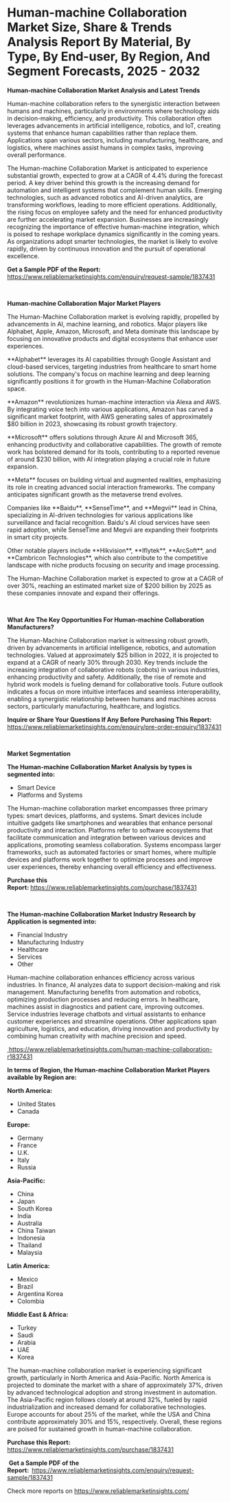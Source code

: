 <p><h1>Human-machine Collaboration Market Size, Share & Trends Analysis Report By Material, By Type, By End-user, By Region, And Segment Forecasts, 2025 - 2032</h1></p><p><strong>Human-machine Collaboration Market Analysis and Latest Trends</strong></p>
<p><p>Human-machine collaboration refers to the synergistic interaction between humans and machines, particularly in environments where technology aids in decision-making, efficiency, and productivity. This collaboration often leverages advancements in artificial intelligence, robotics, and IoT, creating systems that enhance human capabilities rather than replace them. Applications span various sectors, including manufacturing, healthcare, and logistics, where machines assist humans in complex tasks, improving overall performance.</p><p>The Human-machine Collaboration Market is anticipated to experience substantial growth, expected to grow at a CAGR of 4.4% during the forecast period. A key driver behind this growth is the increasing demand for automation and intelligent systems that complement human skills. Emerging technologies, such as advanced robotics and AI-driven analytics, are transforming workflows, leading to more efficient operations. Additionally, the rising focus on employee safety and the need for enhanced productivity are further accelerating market expansion. Businesses are increasingly recognizing the importance of effective human-machine integration, which is poised to reshape workplace dynamics significantly in the coming years. As organizations adopt smarter technologies, the market is likely to evolve rapidly, driven by continuous innovation and the pursuit of operational excellence.</p></p>
<p><strong>Get a Sample PDF of the Report:&nbsp;</strong> <a href="https://www.reliablemarketinsights.com/enquiry/request-sample/1837431?utm_campaign=3204&utm_medium=2&utm_source=Github&utm_content=ia&utm_term=11032025&utm_id=human-machine-collaboration">https://www.reliablemarketinsights.com/enquiry/request-sample/1837431</a></p>
<p>&nbsp;</p>
<p><strong>Human-machine Collaboration Major Market Players</strong></p>
<p><p>The Human-Machine Collaboration market is evolving rapidly, propelled by advancements in AI, machine learning, and robotics. Major players like Alphabet, Apple, Amazon, Microsoft, and Meta dominate this landscape by focusing on innovative products and digital ecosystems that enhance user experiences.</p><p>**Alphabet** leverages its AI capabilities through Google Assistant and cloud-based services, targeting industries from healthcare to smart home solutions. The company's focus on machine learning and deep learning significantly positions it for growth in the Human-Machine Collaboration space.</p><p>**Amazon** revolutionizes human-machine interaction via Alexa and AWS. By integrating voice tech into various applications, Amazon has carved a significant market footprint, with AWS generating sales of approximately $80 billion in 2023, showcasing its robust growth trajectory.</p><p>**Microsoft** offers solutions through Azure AI and Microsoft 365, enhancing productivity and collaborative capabilities. The growth of remote work has bolstered demand for its tools, contributing to a reported revenue of around $230 billion, with AI integration playing a crucial role in future expansion.</p><p>**Meta** focuses on building virtual and augmented realities, emphasizing its role in creating advanced social interaction frameworks. The company anticipates significant growth as the metaverse trend evolves.</p><p>Companies like **Baidu**, **SenseTime**, and **Megvii** lead in China, specializing in AI-driven technologies for various applications like surveillance and facial recognition. Baidu's AI cloud services have seen rapid adoption, while SenseTime and Megvii are expanding their footprints in smart city projects.</p><p>Other notable players include **Hikvision**, **Iflytek**, **ArcSoft**, and **Cambricon Technologies**, which also contribute to the competitive landscape with niche products focusing on security and image processing.</p><p>The Human-Machine Collaboration market is expected to grow at a CAGR of over 30%, reaching an estimated market size of $200 billion by 2025 as these companies innovate and expand their offerings.</p></p>
<p>&nbsp;</p>
<p><strong>What Are The Key Opportunities For Human-machine Collaboration Manufacturers?</strong></p>
<p><p>The Human-Machine Collaboration market is witnessing robust growth, driven by advancements in artificial intelligence, robotics, and automation technologies. Valued at approximately $25 billion in 2022, it is projected to expand at a CAGR of nearly 30% through 2030. Key trends include the increasing integration of collaborative robots (cobots) in various industries, enhancing productivity and safety. Additionally, the rise of remote and hybrid work models is fueling demand for collaborative tools. Future outlook indicates a focus on more intuitive interfaces and seamless interoperability, enabling a synergistic relationship between humans and machines across sectors, particularly manufacturing, healthcare, and logistics.</p></p>
<p><strong>Inquire or Share Your Questions If Any Before Purchasing This Report:</strong> <a href="https://www.reliablemarketinsights.com/enquiry/pre-order-enquiry/1837431?utm_campaign=3204&utm_medium=2&utm_source=Github&utm_content=ia&utm_term=11032025&utm_id=human-machine-collaboration">https://www.reliablemarketinsights.com/enquiry/pre-order-enquiry/1837431</a></p>
<p>&nbsp;</p>
<p><strong>Market Segmentation</strong></p>
<p><strong>The Human-machine Collaboration Market Analysis by types is segmented into:</strong></p>
<p><ul><li>Smart Device</li><li>Platforms and Systems</li></ul></p>
<p><p>The Human-machine collaboration market encompasses three primary types: smart devices, platforms, and systems. Smart devices include intuitive gadgets like smartphones and wearables that enhance personal productivity and interaction. Platforms refer to software ecosystems that facilitate communication and integration between various devices and applications, promoting seamless collaboration. Systems encompass larger frameworks, such as automated factories or smart homes, where multiple devices and platforms work together to optimize processes and improve user experiences, thereby enhancing overall efficiency and effectiveness.</p></p>
<p><strong>Purchase this Report:&nbsp;</strong><a href="https://www.reliablemarketinsights.com/purchase/1837431?utm_campaign=3204&utm_medium=2&utm_source=Github&utm_content=ia&utm_term=11032025&utm_id=human-machine-collaboration">https://www.reliablemarketinsights.com/purchase/1837431</a></p>
<p>&nbsp;</p>
<p><strong>The Human-machine Collaboration Market Industry Research by Application is segmented into:</strong></p>
<p><ul><li>Financial Industry</li><li>Manufacturing Industry</li><li>Healthcare</li><li>Services</li><li>Other</li></ul></p>
<p><p>Human-machine collaboration enhances efficiency across various industries. In finance, AI analyzes data to support decision-making and risk management. Manufacturing benefits from automation and robotics, optimizing production processes and reducing errors. In healthcare, machines assist in diagnostics and patient care, improving outcomes. Service industries leverage chatbots and virtual assistants to enhance customer experiences and streamline operations. Other applications span agriculture, logistics, and education, driving innovation and productivity by combining human creativity with machine precision and speed.</p></p>
<p><a href="https://www.reliablemarketinsights.com/human-machine-collaboration-r1837431?utm_campaign=3204&utm_medium=2&utm_source=Github&utm_content=ia&utm_term=11032025&utm_id=human-machine-collaboration">&nbsp;https://www.reliablemarketinsights.com/human-machine-collaboration-r1837431</a></p>
<p><strong>In terms of Region, the Human-machine Collaboration Market Players available by Region are:</strong></p>
<p>
    <p> <strong> North America: </strong>
        <ul>
            <li>United States</li>
            <li>Canada</li>
        </ul>
        </p> 
    <p> <strong> Europe: </strong>
        <ul>
            <li>Germany</li>
            <li>France</li>
            <li>U.K.</li>
            <li>Italy</li>
            <li>Russia</li>
        </ul>
        </p> 
    <p> <strong> Asia-Pacific: </strong>
        <ul>
            <li>China</li>
            <li>Japan</li>
            <li>South Korea</li>
            <li>India</li>
            <li>Australia</li>
            <li>China Taiwan</li>
            <li>Indonesia</li>
            <li>Thailand</li>
            <li>Malaysia</li>
        </ul>
        </p> 
    <p> <strong> Latin America: </strong>
        <ul>
            <li>Mexico</li>
            <li>Brazil</li>
            <li>Argentina Korea</li>
            <li>Colombia</li>
        </ul>
        </p> 
    <p> <strong> Middle East & Africa: </strong>
        <ul>
            <li>Turkey</li>
            <li>Saudi</li>
            <li>Arabia</li>
            <li>UAE</li>
            <li>Korea</li>
        </ul>
    </p>
    </p>
<p><p>The human-machine collaboration market is experiencing significant growth, particularly in North America and Asia-Pacific. North America is projected to dominate the market with a share of approximately 37%, driven by advanced technological adoption and strong investment in automation. The Asia-Pacific region follows closely at around 32%, fueled by rapid industrialization and increased demand for collaborative technologies. Europe accounts for about 25% of the market, while the USA and China contribute approximately 30% and 15%, respectively. Overall, these regions are poised for sustained growth in human-machine collaboration.</p></p>
<p><strong>Purchase this Report: </strong><a href="https://www.reliablemarketinsights.com/purchase/1837431?utm_campaign=3204&utm_medium=2&utm_source=Github&utm_content=ia&utm_term=11032025&utm_id=human-machine-collaboration">https://www.reliablemarketinsights.com/purchase/1837431</a></p>
<p>&nbsp;<strong>Get a Sample PDF of the Report:&nbsp;&nbsp;</strong><a href="https://www.reliablemarketinsights.com/enquiry/request-sample/1837431?utm_campaign=3204&utm_medium=2&utm_source=Github&utm_content=ia&utm_term=11032025&utm_id=human-machine-collaboration">https://www.reliablemarketinsights.com/enquiry/request-sample/1837431</a></p>
<p><strong></strong></p>
<p>Check more reports on <a href="https://www.reliablemarketinsights.com/?utm_campaign=3204&utm_medium=2&utm_source=Github&utm_content=ia&utm_term=11032025&utm_id=human-machine-collaboration">https://www.reliablemarketinsights.com/</a></p>